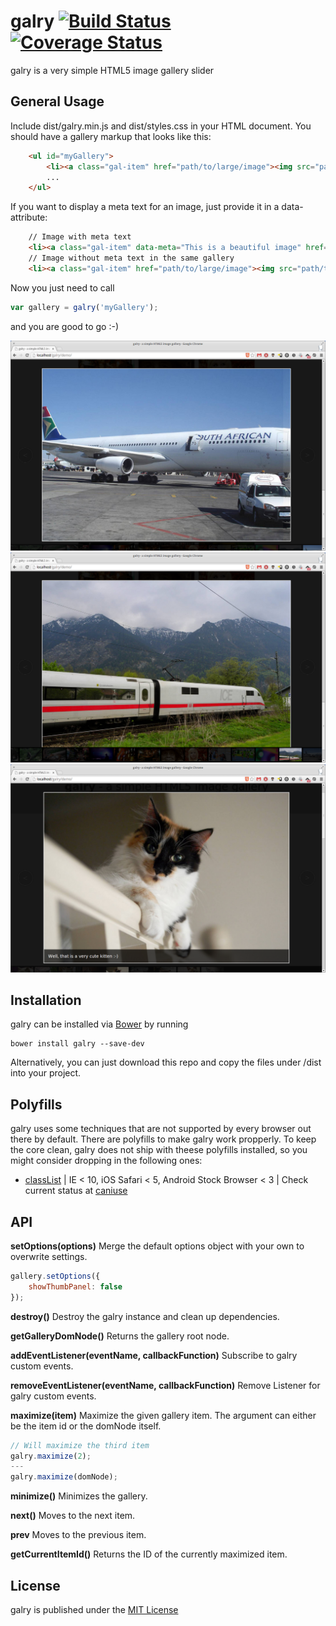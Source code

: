 # galry [![Build Status](https://travis-ci.org/kaesetoast/galry.svg?branch=master)](http://travis-ci.org/kaesetoast/galry) [![Coverage Status](https://img.shields.io/coveralls/kaesetoast/galry.svg)](https://coveralls.io/r/kaesetoast/galry)

galry is a very simple HTML5 image gallery slider

## General Usage

Include dist/galry.min.js and dist/styles.css in your HTML document. You should have a gallery markup that looks like this:

```HTML
    <ul id="myGallery">
        <li><a class="gal-item" href="path/to/large/image"><img src="path/to/thumbnail" alt=""></a></li>
        ...
    </ul>
```
If you want to display a meta text for an image, just provide it in a data-attribute:

```HTML
    // Image with meta text
    <li><a class="gal-item" data-meta="This is a beautiful image" href="path/to/large/image"><img src="path/to/thumbnail" alt=""></a></li>
    // Image without meta text in the same gallery
    <li><a class="gal-item" href="path/to/large/image"><img src="path/to/thumbnail" alt=""></a></li>
```

Now you just need to call

```Javascript
var gallery = galry('myGallery');
```

and you are good to go :-)

![Screenshot](https://github.com/kaesetoast/galry/raw/master/screenshot-1.png)
![Screenshot](https://github.com/kaesetoast/galry/raw/master/screenshot-2.png)
![Screenshot](https://github.com/kaesetoast/galry/raw/master/screenshot-3.png)

## Installation

galry can be installed via [Bower](http://bower.io) by running

    bower install galry --save-dev

Alternatively, you can just download this repo and copy the files under /dist into your project.

## Polyfills

galry uses some techniques that are not supported by every browser out there by default. There are polyfills to
make galry work propperly. To keep the core clean, galry does not ship with theese polyfills installed, so you might consider
dropping in the following ones:

 * [classList](https://github.com/eligrey/classList.js) | IE < 10, iOS Safari < 5, Android Stock Browser < 3 | Check current status at [caniuse](http://caniuse.com/#search=classlist)

## API

**setOptions(options)**
Merge the default options object with your own to overwrite settings.
```JavaScript
gallery.setOptions({
    showThumbPanel: false
});
```

**destroy()**
Destroy the galry instance and clean up dependencies.

**getGalleryDomNode()**
Returns the gallery root node.

**addEventListener(eventName, callbackFunction)**
Subscribe to galry custom events.

**removeEventListener(eventName, callbackFunction)**
Remove Listener for galry custom events.

**maximize(item)**
Maximize the given gallery item. The argument can either be the item id or the domNode itself.
```JavaScript
// Will maximize the third item
galry.maximize(2);
---
galry.maximize(domNode);
```

**minimize()**
Minimizes the gallery.

**next()**
Moves to the next item.

**prev**
Moves to the previous item.

**getCurrentItemId()**
Returns the ID of the currently maximized item.

## License

galry is published under the [MIT License](LICENSE)